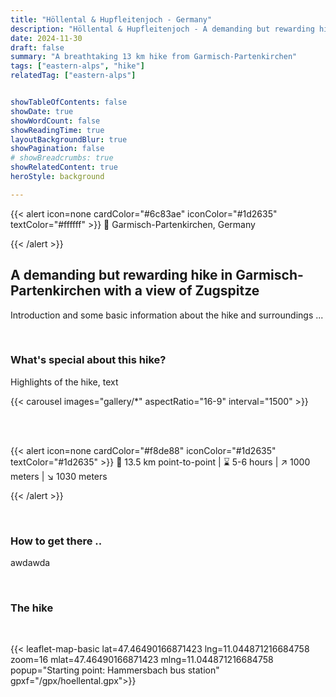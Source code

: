 ```yaml
---
title: "Höllental & Hupfleitenjoch - Germany"
description: "Höllental & Hupfleitenjoch - A demanding but rewarding hike in Garmisch-Partenkirchen with a view of Zugspitze"
date: 2024-11-30
draft: false
summary: "A breathtaking 13 km hike from Garmisch-Partenkirchen"
tags: ["eastern-alps", "hike"]
relatedTag: ["eastern-alps"]


showTableOfContents: false
showDate: true
showWordCount: false
showReadingTime: true
layoutBackgroundBlur: true
showPagination: false
# showBreadcrumbs: true
showRelatedContent: true
heroStyle: background

---
```

<!-- {{< figure
    src="featured.jpg"
    alt="A photo of the German Alps"
    nozoom=true
    >}} -->

{{< alert icon=none cardColor="#6c83ae" iconColor="#1d2635" textColor="#ffffff" >}}
 📍 Garmisch-Partenkirchen, Germany

{{< /alert >}}

## A demanding but rewarding hike in Garmisch-Partenkirchen with a view of Zugspitze 

Introduction and some basic information about the hike and surroundings ...

<br>

### What's special about this hike?
Highlights of the hike, text 

{{< carousel images="gallery/*" aspectRatio="16-9" interval="1500" >}}


<br>
<br>



{{< alert icon=none cardColor="#f8de88" iconColor="#1d2635" textColor="#1d2635" >}}
 🚩 13.5 km point-to-point | ⌛ 5-6 hours | ↗️ 1000 meters | ↘️ 1030 meters 

{{< /alert >}}

<br>

### How to get there ..
awdawda

<br>

### The hike

<br>


{{< leaflet-map-basic lat=47.46490166871423 lng=11.044871216684758 zoom=16 mlat=47.46490166871423 mlng=11.044871216684758 popup="Starting point: Hammersbach bus station" gpxf="/gpx/hoellental.gpx">}} 

<br>







